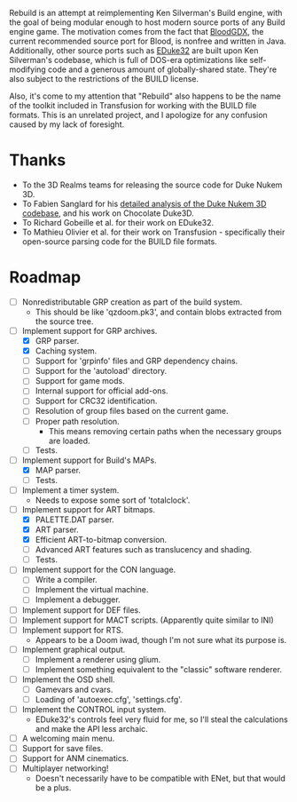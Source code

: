 Rebuild is an attempt at reimplementing Ken Silverman's Build engine, with the
goal of being modular enough to host modern source ports of any Build engine
game. The motivation comes from the fact that [BloodGDX][1], the current
recommended source port for Blood, is nonfree and written in Java. Additionally,
other source ports such as [EDuke32][2] are built upon Ken Silverman's codebase,
which is full of DOS-era optimizations like self-modifying code and a generous
amount of globally-shared state. They're also subject to the restrictions of the
BUILD license.

Also, it's come to my attention that "Rebuild" also happens to be the name of
the toolkit included in Transfusion for working with the BUILD file formats.
This is an unrelated project, and I apologize for any confusion caused by my
lack of foresight.


# Thanks

- To the 3D Realms teams for releasing the source code for Duke Nukem 3D.
- To Fabien Sanglard for his [detailed analysis of the Duke Nukem 3D codebase][3], and his work on Chocolate Duke3D.
- To Richard Gobeille et al. for their work on EDuke32.
- To Mathieu Olivier et al. for their work on Transfusion - specifically their open-source parsing code for the BUILD file formats.


# Roadmap

- [ ] Nonredistributable GRP creation as part of the build system.
  - This should be like 'qzdoom.pk3', and contain blobs extracted from the source tree.
- [ ] Implement support for GRP archives.
  - [x] GRP parser.
  - [x] Caching system.
  - [ ] Support for 'grpinfo' files and GRP dependency chains.
  - [ ] Support for the 'autoload' directory.
  - [ ] Support for game mods.
  - [ ] Internal support for official add-ons.
  - [ ] Support for CRC32 identification.
  - [ ] Resolution of group files based on the current game.
  - [ ] Proper path resolution.
    - This means removing certain paths when the necessary groups are loaded.
  - [ ] Tests.
- [ ] Implement support for Build's MAPs.
  - [x] MAP parser.
  - [ ] Tests.
- [ ] Implement a timer system.
  - Needs to expose some sort of 'totalclock'.
- [ ] Implement support for ART bitmaps.
  - [x] PALETTE.DAT parser.
  - [x] ART parser.
  - [x] Efficient ART-to-bitmap conversion.
  - [ ] Advanced ART features such as translucency and shading.
  - [ ] Tests.
- [ ] Implement support for the CON language.
  - [ ] Write a compiler.
  - [ ] Implement the virtual machine.
  - [ ] Implement a debugger.
- [ ] Implement support for DEF files.
- [ ] Implement support for MACT scripts. (Apparently quite similar to INI)
- [ ] Implement support for RTS.
  - Appears to be a Doom iwad, though I'm not sure what its purpose is.
- [ ] Implement graphical output.
  - [ ] Implement a renderer using glium.
  - [ ] Implement something equivalent to the "classic" software renderer.
- [ ] Implement the OSD shell.
  - [ ] Gamevars and cvars.
  - [ ] Loading of 'autoexec.cfg', 'settings.cfg'.
- [ ] Implement the CONTROL input system.
  - EDuke32's controls feel very fluid for me, so I'll steal the calculations and make the API less archaic.
- [ ] A welcoming main menu.
- [ ] Support for save files.
- [ ] Support for ANM cinematics.
- [ ] Multiplayer networking!
  - Doesn't necessarily have to be compatible with ENet, but that would be a plus.


[1]: https://blood-wiki.org/index.php/BloodGDX
[2]: http://eduke32.com/
[3]: http://fabiensanglard.net/duke3d/index.php
